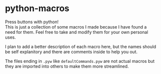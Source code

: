 # python-macros
Press buttons with python!  
This is just a collection of some macros I made because I have found a need for them. Feel free to take and modify them for your own personal uses.  

I plan to add a better description of each macro here, but the names should be self explanitory and there are comments inside to help you out.  

The files ending in `.pyw` like `defaultCommands.pyw` are not actual macros but they are imported into others to make them more streamlined.
